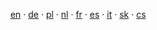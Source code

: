 <i class="fa fa-language"></i>
 &nbsp; <a href="{{base-url}}en/litecoin/">en</a>
 · <a href="{{base-url}}de/litecoin/">de</a>
 · <a href="{{base-url}}pl/litecoin/">pl</a>
 · <a href="{{base-url}}nl/litecoin/">nl</a>
 · <a href="{{base-url}}fr/litecoin/">fr</a>
 · <a href="{{base-url}}es/litecoin/">es</a>
 · <a href="{{base-url}}it/litecoin/">it</a>
 · <a href="{{base-url}}sk/litecoin/">sk</a>
 · <a href="{{base-url}}litecoin/">cs</a>